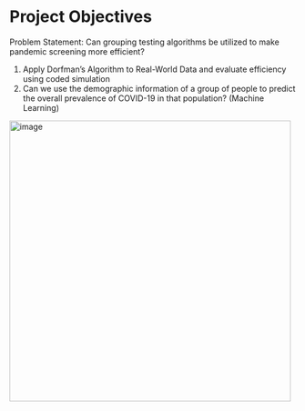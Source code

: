 # Project Objectives
Problem Statement: Can grouping testing algorithms be utilized to make pandemic screening more efficient?
1) Apply Dorfman’s Algorithm to Real-World Data and evaluate efficiency using coded simulation
2) Can we use the demographic information of a group of people to predict the overall prevalence of COVID-19 in that population? (Machine Learning)

<img width="494" alt="image" src="https://github.com/user-attachments/assets/9177d93f-a369-4800-a83d-4a676f63547c" />

